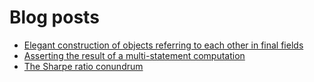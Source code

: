 # Blog posts
- [Elegant construction of objects referring to each other in final fields](posts/linked-objects.md)
- [Asserting the result of a multi-statement computation](posts/multi-statement-asserts.md)
- [The Sharpe ratio conundrum](posts/sharpe-ratio.md)
